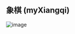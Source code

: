 ## 象棋 (myXiangqi)
![image](https://user-images.githubusercontent.com/42104700/214867334-89e4f66d-3651-4807-b9f0-eab0a35a4626.png)
